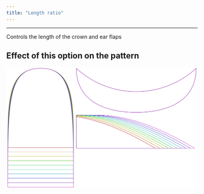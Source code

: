 ```yaml
---
title: "Length ratio"
---
```


***

Controls the length of the crown and ear flaps

## Effect of this option on the pattern

![This image shows the effect of this option by superimposing several variants that have a different value for this option](holmes_lengthratio_sample.svg "Effect of this option on the pattern")
